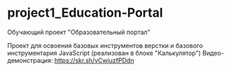 # project1_Education-Portal
Обучающий проект "Образовательный портал"

Проект для освоения базовых инструментов верстки и базового инструментария JavaScript (реализован в блоке "Калькулятор")
Видео-демонстрация: https://skr.sh/vCwiuzfPDdn
